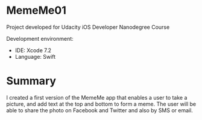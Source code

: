 # MemeMe01
Project developed for Udacity iOS Developer Nanodegree Course

Development environment: 
- IDE: Xcode 7.2 
- Language: Swift

# Summary
I created a first version of the MemeMe app that enables a user to take a picture, and add text at the top and bottom to form a meme. The user will be able to share the photo on Facebook and Twitter and also by SMS or email.
